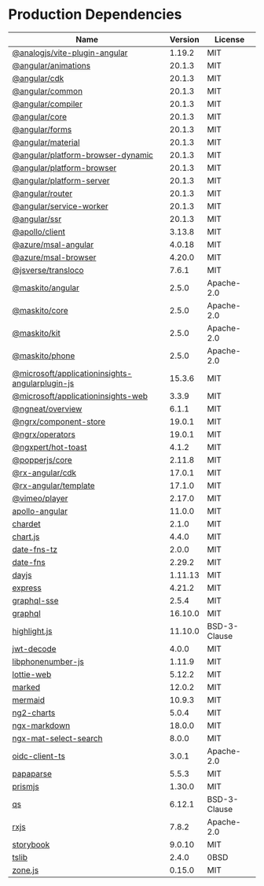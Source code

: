 # Production Dependencies

  | Name | Version | License |
  | ---- | ------- | ------- |
  | [@analogjs/vite-plugin-angular](https://github.com/analogjs/analog) | 1.19.2 | MIT |
| [@angular/animations](https://github.com/angular/angular) | 20.1.3 | MIT |
| [@angular/cdk](https://github.com/angular/components) | 20.1.3 | MIT |
| [@angular/common](https://github.com/angular/angular) | 20.1.3 | MIT |
| [@angular/compiler](https://github.com/angular/angular) | 20.1.3 | MIT |
| [@angular/core](https://github.com/angular/angular) | 20.1.3 | MIT |
| [@angular/forms](https://github.com/angular/angular) | 20.1.3 | MIT |
| [@angular/material](https://github.com/angular/components) | 20.1.3 | MIT |
| [@angular/platform-browser-dynamic](https://github.com/angular/angular) | 20.1.3 | MIT |
| [@angular/platform-browser](https://github.com/angular/angular) | 20.1.3 | MIT |
| [@angular/platform-server](https://github.com/angular/angular) | 20.1.3 | MIT |
| [@angular/router](https://github.com/angular/angular) | 20.1.3 | MIT |
| [@angular/service-worker](https://github.com/angular/angular) | 20.1.3 | MIT |
| [@angular/ssr](https://github.com/angular/angular-cli) | 20.1.3 | MIT |
| [@apollo/client](https://github.com/apollographql/apollo-client) | 3.13.8 | MIT |
| [@azure/msal-angular](https://github.com/AzureAD/microsoft-authentication-library-for-js) | 4.0.18 | MIT |
| [@azure/msal-browser](https://github.com/AzureAD/microsoft-authentication-library-for-js) | 4.20.0 | MIT |
| [@jsverse/transloco](https://github.com/jsverse/transloco) | 7.6.1 | MIT |
| [@maskito/angular](https://github.com/taiga-family/maskito) | 2.5.0 | Apache-2.0 |
| [@maskito/core](https://github.com/taiga-family/maskito) | 2.5.0 | Apache-2.0 |
| [@maskito/kit](https://github.com/taiga-family/maskito) | 2.5.0 | Apache-2.0 |
| [@maskito/phone](https://github.com/taiga-family/maskito) | 2.5.0 | Apache-2.0 |
| [@microsoft/applicationinsights-angularplugin-js](https://github.com/microsoft/applicationinsights-angularplugin-js) | 15.3.6 | MIT |
| [@microsoft/applicationinsights-web](https://github.com/microsoft/ApplicationInsights-JS) | 3.3.9 | MIT |
| [@ngneat/overview](https://github.com/ngneat/overview) | 6.1.1 | MIT |
| [@ngrx/component-store](https://github.com/ngrx/platform) | 19.0.1 | MIT |
| [@ngrx/operators](https://github.com/ngrx/platform) | 19.0.1 | MIT |
| [@ngxpert/hot-toast](https://github.com/ngxpert/hot-toast) | 4.1.2 | MIT |
| [@popperjs/core](https://github.com/popperjs/popper-core) | 2.11.8 | MIT |
| [@rx-angular/cdk](https://github.com/rx-angular/rx-angular) | 17.0.1 | MIT |
| [@rx-angular/template](https://github.com/rx-angular/rx-angular) | 17.1.0 | MIT |
| [@vimeo/player](https://github.com/vimeo/player.js) | 2.17.0 | MIT |
| [apollo-angular](https://github.com/kamilkisiela/apollo-angular) | 11.0.0 | MIT |
| [chardet](https://github.com/runk/node-chardet) | 2.1.0 | MIT |
| [chart.js](https://github.com/chartjs/Chart.js) | 4.4.0 | MIT |
| [date-fns-tz](https://github.com/marnusw/date-fns-tz) | 2.0.0 | MIT |
| [date-fns](https://github.com/date-fns/date-fns) | 2.29.2 | MIT |
| [dayjs](https://github.com/iamkun/dayjs) | 1.11.13 | MIT |
| [express](https://github.com/expressjs/express) | 4.21.2 | MIT |
| [graphql-sse](https://github.com/enisdenjo/graphql-sse) | 2.5.4 | MIT |
| [graphql](https://github.com/graphql/graphql-js) | 16.10.0 | MIT |
| [highlight.js](https://github.com/highlightjs/highlight.js) | 11.10.0 | BSD-3-Clause |
| [jwt-decode](https://github.com/auth0/jwt-decode) | 4.0.0 | MIT |
| [libphonenumber-js](git+https://gitlab.com/catamphetamine/libphonenumber-js) | 1.11.9 | MIT |
| [lottie-web](https://github.com/airbnb/lottie-web) | 5.12.2 | MIT |
| [marked](https://github.com/markedjs/marked) | 12.0.2 | MIT |
| [mermaid](https://github.com/mermaid-js/mermaid) | 10.9.3 | MIT |
| [ng2-charts](https://github.com/valor-software/ng2-charts) | 5.0.4 | MIT |
| [ngx-markdown](https://github.com/jfcere/ngx-markdown) | 18.0.0 | MIT |
| [ngx-mat-select-search](https://github.com/bithost-gmbh/ngx-mat-select-search) | 8.0.0 | MIT |
| [oidc-client-ts](https://github.com/authts/oidc-client-ts) | 3.0.1 | Apache-2.0 |
| [papaparse](https://github.com/mholt/PapaParse) | 5.5.3 | MIT |
| [prismjs](https://github.com/PrismJS/prism) | 1.30.0 | MIT |
| [qs](https://github.com/ljharb/qs) | 6.12.1 | BSD-3-Clause |
| [rxjs](https://github.com/reactivex/rxjs) | 7.8.2 | Apache-2.0 |
| [storybook](https://github.com/storybookjs/storybook) | 9.0.10 | MIT |
| [tslib](https://github.com/Microsoft/tslib) | 2.4.0 | 0BSD |
| [zone.js](https://github.com/angular/angular) | 0.15.0 | MIT |
